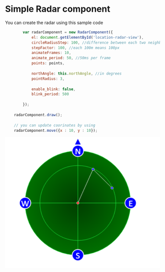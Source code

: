 <h1> Simple Radar component</h1>

<p>You can create the radar using this sample code</p>

```javascript
        var radarComponent = new RadarComponent({
            el: document.getElementById('location-radar-view'),
            circleRadiusStep: 100, //difference between each two neighbours circles is 100m
            stepFactor: 100, //each 100m means 100px
            animateFrames: 10,
            animate_period: 50, //50ms per frame
            points: points,

            northAngle: this.northAngle, //in degrees
            pointRadius: 3,

            enable_blink: false,
            blink_period: 500

        });
		
	radarComponent.draw();

	// you can update coorinates by using 
	radarComponent.move({x : 10, y : 10});
```


![Alt text](rad.png "Optional title")

